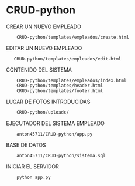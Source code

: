# CRUD-python


CREAR UN NUEVO EMPLEADO                     


        CRUD-python/templates/empleados/create.html
        
        
EDITAR UN NUEVO EMPLEADO                  


       CRUD-python/templates/empleados/edit.html 	


CONTENIDO DEL SISTEMA

        CRUD-python/templates/empleados/index.html		   
        CRUD-python/templates/header.html			   
        CRUD-python/templates/footer.html

LUGAR DE FOTOS INTRODUCIDAS 
        
        CRUD-python/uploads/

EJECUTADOR DEL SISTEMA EMPLEADO      

        anton45711/CRUD-python/app.py

BASE DE DATOS                        

        anton45711/CRUD-python/sistema.sql                   

INICIAR EL SERVIDOR

        python app.py      

